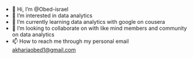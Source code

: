 - 👋 Hi, I’m @Obed-israel
- 👀 I’m interested in data analytics
- 🌱 I’m currently learning data analytics with google on cousera
- 💞️ I’m looking to collaborate on with like mind members and community on data analytics
- 📫 How to reach me through my personal email akhariaobed1@gmail.com

